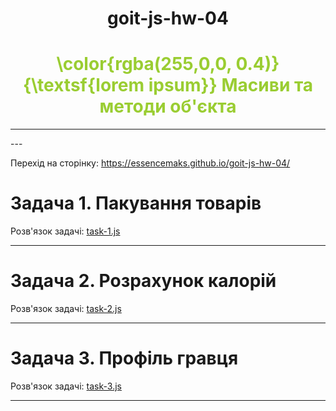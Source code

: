 <h1 align="center">goit-js-hw-04</h1>
<h1 align="center" style="color : yellowgreen" > \color{rgba(255,0,0, 0.4)}{\textsf{lorem ipsum}} Масиви та методи об'єкта</h2>
<hr  style="color : yellowgreen" >
---

Перехід на сторінку: <a href="https://essencemaks.github.io/goit-js-hw-04/" target="_blank">https://essencemaks.github.io/goit-js-hw-04/</a>

# **Задача 1. Пакування товарів**

Розв'язок задачі: [task-1.js](./js/task-1.js)

---

# **Задача 2. Розрахунок калорій**

Розв'язок задачі: [task-2.js](./js/task-2.js)

---

# **Задача 3. Профіль гравця**

Розв'язок задачі: [task-3.js](./js/task-3.js)

---
